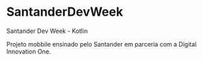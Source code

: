 # SantanderDevWeek
Santander Dev Week - Kotlin

Projeto mobbile ensinado pelo Santander em parceria com a Digital Innovation One.
